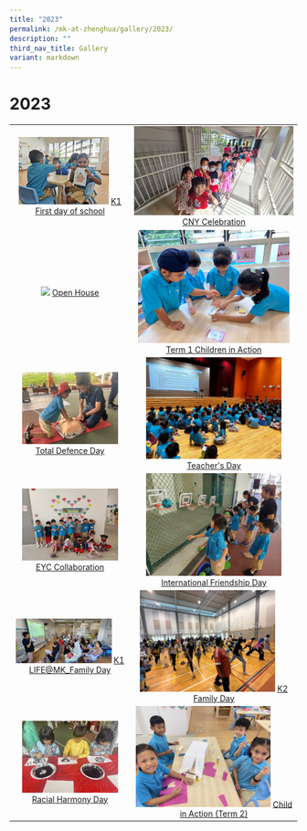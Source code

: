 ```yaml
---
title: "2023"
permalink: /mk-at-zhenghua/gallery/2023/
description: ""
third_nav_title: Gallery
variant: markdown
---
```

# 2023

|                 |                                     |
|:-------------:|:----------------:|
|<img style="width:80%" src="/images/Children%20in%20Action.jpeg"> <a href="https://photos.app.goo.gl/PyKMPJCmrF9AcY4q8" target="_blank"> K1 First day of school</a> | <img style="width:100%;margin-right:190px;" src="/images/20230120_105708.jpeg"> <a href="https://photos.app.goo.gl/rnBk7s4tf6dJwfVY6" target="_blank"> CNY Celebration</a> 
|<img style="width:86%" src="/images/MK-Open%20House.jpg"> <a href="https://photos.app.goo.gl/Led4RMDx9iV1CsLz9" target="_blank"> Open House</a> | <img style="width:95%" src="/images/children%20in%20action%20term%201.jpeg"> <a href="https://photos.app.goo.gl/isaJiqYZo3LzR4WPA" target="_blank"> Term 1 Children in Action</a> 
|<img style="width:85%" src="/images/total%20defence%20day.JPG"> <a href="https://photos.app.goo.gl/LcUkQk4VymNPwNDA7" target="_blank"> Total Defence Day</a>|<img style="width:85%" src="/images/MK%20Photos/teachers__day_2023.jpeg"> <a href="https://photos.app.goo.gl/gea86tZ71pH2HZVg6" target="_blank"> Teacher's Day</a>
|<img style="width:85%" src="/images/MK%20Photos/eyc-mk.jpg"> <a href="https://photos.app.goo.gl/KSMLzsiicTs4KFAYA" target="_blank"> EYC Collaboration</a>|<img style="width:85%" src="/images/MK%20Photos/ifd-mk.jpg"> <a href="https://photos.app.goo.gl/robKsCiYPSMRex8f9" target="_blank"> International Friendship Day</a>
|<img style="width:85%" src="/images/MK%20Photos/k1-life.jpg"> <a href="https://photos.app.goo.gl/vkfXMtTdjsLJ4Djc8" target="_blank"> K1 LIFE@MK_Family Day</a>|<img style="width:85%" src="/images/MK%20Photos/k2-family-day.jpeg"> <a href="https://photos.app.goo.gl/robKsCiYPSMRex8f9" target="_blank"> K2 Family Day</a>
|<img style="width:85%" src="/images/MK%20Photos/RHD__6_.JPG"> <a href="https://photos.app.goo.gl/MWb4ZppmQKvZj6L57" target="_blank"> Racial Harmony Day</a>|<img style="width:85%" src="/images/MK%20Photos/CIA_Term_2__6_.JPG"> <a href="https://photos.app.goo.gl/swTbRsK51LpU2h1A8" target="_blank"> Child in Action (Term 2)</a>



